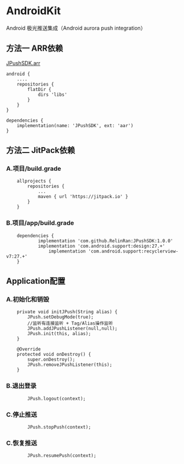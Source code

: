 # AndroidKit
Android 极光推送集成（Android aurora push integration）

## 方法一  ARR依赖
[JPushSDK.arr](https://github.com/RelinRan/JPushSDK/blob/master/JPushSDK.aar)
```
android {
    ....
    repositories {
        flatDir {
            dirs 'libs'
        }
    }
}

dependencies {
    implementation(name: 'JPushSDK', ext: 'aar')
}

```

## 方法二   JitPack依赖
### A.项目/build.grade
```
	allprojects {
		repositories {
			...
			maven { url 'https://jitpack.io' }
		}
	}
```
### B.项目/app/build.grade
```
	dependencies {
	        implementation 'com.github.RelinRan:JPushSDK:1.0.0'
	        implementation 'com.android.support:design:27.+'
                implementation 'com.android.support:recyclerview-v7:27.+'
	}
```
## Application配置

### A.初始化和销毁
```
    private void initJPush(String alias) {
        JPush.setDebugMode(true);
        //监听有连接监听 + Tag/Alias操作监听
        JPush.addJPushListener(null,null);
        JPush.init(this, alias);
    }

    @Override
    protected void onDestroy() {
        super.onDestroy();
        JPush.removeJPushListener(this);
    }

```
### B.退出登录
```
        JPush.logout(context);
```
### C.停止推送
```
        JPush.stopPush(context);
```
### C.恢复推送
```
        JPush.resumePush(context);
```